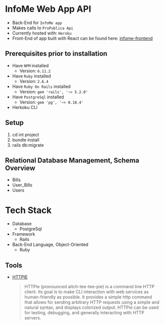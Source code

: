 # InfoMe Web App API
* Back-End for `InfoMe app`
* Makes calls to `ProPublica Api`
* Currently hosted with: `Heroku`
* Front-End of app built with React can be found here: [infome-frontend](https://github.com/krtb/infome-frontend)

## Prerequisites prior to installation
* Have `NPM` installed
  * Version: `6.11.2`
* Have `Ruby` installed
  * Version: `2.6.4`
* Have `Ruby On Rails` installed
  * Version: `gem 'rails', '~> 5.2.0'`
* Have `PostgreSql` installed
  * Version: `gem 'pg', '~> 0.18.4'`
* Herkoku CLI

## Setup
1. cd int project
2. bundle install
3. rails db:migrate 

## Relational Database Management, Schema Overview
* Bills
* User_Bills
* Users

# Tech Stack
* Database
  * PostgreSql
* Framework
  * Rails
* Back-End Language, Object-Oriented
  * Ruby

## Tools

* [HTTPIE](https://github.com/jakubroztocil/httpie)
  > HTTPie (pronounced aitch-tee-tee-pie) is a command line HTTP client. Its goal is to make CLI interaction with web services as human-friendly as possible. It provides a simple http command that allows for sending arbitrary HTTP requests using a simple and natural syntax, and displays colorized output. HTTPie can be used for testing, debugging, and generally interacting with HTTP servers.
